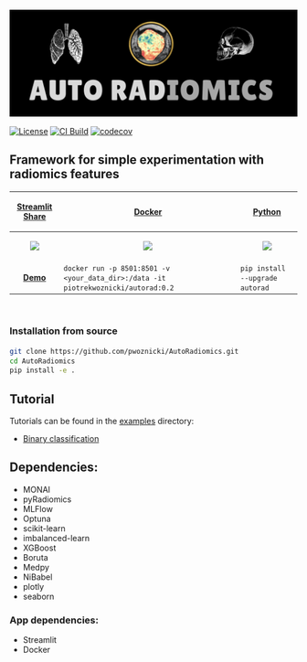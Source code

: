 <p align="center">
<br>
  <img src="docs/images/logo.png" alt="AutoRadiomics">
</p>

[![License](https://img.shields.io/badge/license-Apache%202.0-green.svg)](https://opensource.org/licenses/Apache-2.0)
[![CI Build](https://github.com/pwoznicki/AutoRadiomics/actions/workflows/testing.yml/badge.svg)](https://github.com/pwoznicki/AutoRadiomics/commits/develop)
[![codecov](https://codecov.io/gh/pwoznicki/AutoRadiomics/branch/develop/graph/badge.svg)](https://codecov.io/gh/pwoznicki/AutoRadiomics)

## Framework for simple experimentation with radiomics features

| <p align="center"><a href="https://share.streamlit.io/pwoznicki/autoradiomics/main/webapp/app.py"> Streamlit Share | <p align="center"><a href="https://hub.docker.com/repository/docker/piotrekwoznicki/autorad"> Docker          | <p align="center"><a href="https://pypi.org/project/autorad/"> Python                                          |
| ------------------------------------------------------------------------------------------------------------------ | ------------------------------------------------------------------------------------------------------------- | -------------------------------------------------------------------------------------------------------------- |
| <p align="center"><img src="https://github.com/pwoznicki/AutoRadiomics/raw/main/docs/images/streamlit.png" /></p>  | <p align="center"><img src="https://github.com/pwoznicki/AutoRadiomics/raw/main/docs/images/docker.png"/></p> | <p align="center"><img src="https://github.com/pwoznicki/AutoRadiomics/raw/main/docs/images/python.png" /></p> |
| <p align="center"><a href="https://share.streamlit.io/pwoznicki/autoradiomics/main/webapp/app.py"> **Demo**        | `docker run -p 8501:8501 -v <your_data_dir>:/data -it piotrekwoznicki/autorad:0.2`                            | `pip install --upgrade autorad`                                                                                |

&nbsp;

### Installation from source

```bash
git clone https://github.com/pwoznicki/AutoRadiomics.git
cd AutoRadiomics
pip install -e .
```

## Tutorial

Tutorials can be found in the [examples](./examples/) directory:

- [Binary classification](./examples/example_WORC.ipynb)

## Dependencies:

- MONAI
- pyRadiomics
- MLFlow
- Optuna
- scikit-learn
- imbalanced-learn
- XGBoost
- Boruta
- Medpy
- NiBabel
- plotly
- seaborn

### App dependencies:

- Streamlit
- Docker
